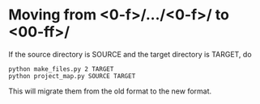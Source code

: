 # Moving from <0-f>/.../<0-f>/ to <00-ff>/

If the source directory is SOURCE and the target directory is TARGET, do
```
python make_files.py 2 TARGET
python project_map.py SOURCE TARGET
```

This will migrate them from the old format to the new format.
